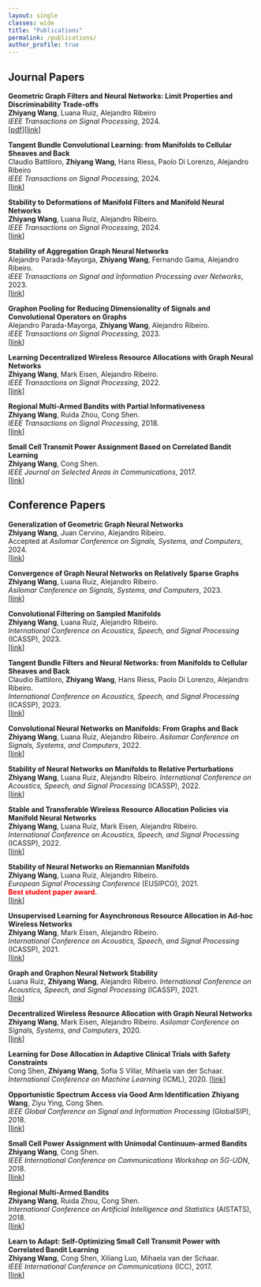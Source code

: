 ```yaml
---
layout: single
classes: wide
title: "Publications"
permalink: /publications/
author_profile: true
---
```


## Journal Papers

**Geometric Graph Filters and Neural Networks: Limit Properties and Discriminability Trade-offs**\
**Zhiyang Wang**, Luana Ruiz, Alejandro Ribeiro\
*IEEE Transactions on Signal Processing*, 2024.\
[[pdf]()][[link](https://ieeexplore.ieee.org/document/10508628)]

**Tangent Bundle Convolutional Learning: from Manifolds to Cellular Sheaves and Back**\
Claudio Battiloro, **Zhiyang Wang**, Hans Riess, Paolo Di Lorenzo, Alejandro Ribeiro\
*IEEE Transactions on Signal Processing*, 2024.\
[[link](https://ieeexplore.ieee.org/abstract/document/10476636)]

**Stability to Deformations of Manifold Filters and Manifold Neural Networks**\
**Zhiyang Wang**, Luana Ruiz, Alejandro Ribeiro.\
*IEEE Transactions on Signal Processing*, 2024.\
[[link](https://ieeexplore.ieee.org/document/10474483?source=authoralert)]

**Stability of Aggregation Graph Neural Networks**\
Alejandro Parada-Mayorga, **Zhiyang Wang**, Fernando Gama, Alejandro Ribeiro.\
*IEEE Transactions on Signal and Information Processing over Networks*, 2023.\
[[link](https://ieeexplore.ieee.org/abstract/document/10354426)]

**Graphon Pooling for Reducing Dimensionality of Signals and Convolutional Operators on Graphs**\
Alejandro Parada-Mayorga, **Zhiyang Wang**, Alejandro Ribeiro.\
*IEEE Transactions on Signal Processing*, 2023.\
[[link](https://ieeexplore.ieee.org/stamp/stamp.jsp?arnumber=10261234)]

**Learning Decentralized Wireless Resource Allocations with Graph Neural Networks**\
**Zhiyang Wang**, Mark Eisen, Alejandro Ribeiro.\
*IEEE Transactions on Signal Processing*, 2022.\
[[link](https://ieeexplore.ieee.org/document/9745318)]

**Regional Multi-Armed Bandits with Partial Informativeness**\
**Zhiyang Wang**, Ruida Zhou, Cong Shen.\
*IEEE Transactions on Signal Processing*, 2018.\
[[link](https://ieeexplore.ieee.org/document/8466607)]

**Small Cell Transmit Power Assignment Based on Correlated Bandit Learning**\
**Zhiyang Wang**, Cong Shen.\
*IEEE Journal on Selected Areas in Communications*, 2017.\
[[link](https://ieeexplore.ieee.org/abstract/document/7874140?casa_token=Wo2pqSCbVagAAAAA:4Pa8qotsfSlmjYxAj10Jgihj-TliHr-puFqExXzQ2zqqWtNFrhMdgepBG5C_2EoAGjCA-JpZ9TU)]


## Conference Papers

**Generalization of Geometric Graph Neural Networks**\
**Zhiyang Wang**, Juan Cervino, Alejandro Ribeiro.\
Accepted at *Asilomar Conference on Signals, Systems, and Computers*, 2024.\
[[link]()]

**Convergence of Graph Neural Networks on Relatively Sparse Graphs**\
**Zhiyang Wang**, Luana Ruiz, Alejandro Ribeiro.\
*Asilomar Conference on Signals, Systems, and Computers*, 2023.\
[[link](https://ieeexplore.ieee.org/abstract/document/10476997)]

**Convolutional Filtering on Sampled Manifolds**\
**Zhiyang Wang**, Luana Ruiz, Alejandro Ribeiro.\
*International Conference on Acoustics, Speech, and Signal Processing* (ICASSP), 2023.\
[[link](https://ieeexplore.ieee.org/abstract/document/10097267)]

**Tangent Bundle Filters and Neural Networks:  from Manifolds to Cellular Sheaves and Back**\
Claudio Battiloro, **Zhiyang Wang**, Hans Riess, Paolo Di Lorenzo, Alejandro Ribeiro.\
*International Conference on Acoustics, Speech, and Signal Processing* (ICASSP), 2023.\
[[link](https://ieeexplore.ieee.org/abstract/document/10096934)]

**Convolutional Neural Networks on Manifolds: From Graphs and Back**\
**Zhiyang Wang**, Luana Ruiz, Alejandro Ribeiro.
*Asilomar Conference on Signals, Systems, and Computers*, 2022.\
[[link](https://ieeexplore.ieee.org/abstract/document/10051964)]

**Stability of Neural Networks on Manifolds to Relative Perturbations**\
**Zhiyang Wang**, Luana Ruiz, Alejandro Ribeiro.
*International Conference on Acoustics, Speech, and Signal Processing* (ICASSP), 2022.\
[[link](https://ieeexplore.ieee.org/stamp/stamp.jsp?arnumber=9747865)]

**Stable and Transferable Wireless Resource Allocation Policies via Manifold Neural Networks**\
**Zhiyang Wang**, Luana Ruiz, Mark Eisen, Alejandro Ribeiro.\
*International Conference on Acoustics, Speech, and Signal Processing* (ICASSP), 2022.\
[[link](https://ieeexplore.ieee.org/abstract/document/9746313)]

**Stability of Neural Networks on Riemannian Manifolds**\
**Zhiyang Wang**, Luana Ruiz, Alejandro Ribeiro.\
*European Signal Processing Conference* (EUSIPCO), 2021.\
**<span style="color:red">Best student paper award.</span>**\
[[link](https://ieeexplore.ieee.org/abstract/document/9616024)]

**Unsupervised Learning for Asynchronous Resource Allocation in Ad-hoc Wireless Networks**\
**Zhiyang Wang**, Mark Eisen, Alejandro Ribeiro.\
*International Conference on Acoustics, Speech, and Signal Processing* (ICASSP), 2021.\
[[link](https://ieeexplore.ieee.org/abstract/document/9414181)]

**Graph and Graphon Neural Network Stability**\
Luana Ruiz, **Zhiyang Wang**, Alejandro Ribeiro.
*International Conference on Acoustics, Speech, and Signal Processing* (ICASSP), 2021.\
[[link](https://ieeexplore.ieee.org/stamp/stamp.jsp?arnumber=9414838)]

**Decentralized Wireless Resource Allocation with Graph Neural Networks**\
**Zhiyang Wang**, Mark Eisen, Alejandro Ribeiro.
*Asilomar Conference on Signals, Systems, and Computers*, 2020.\
[[link](https://ieeexplore.ieee.org/document/9443326)]

**Learning for Dose Allocation in Adaptive Clinical Trials with Safety Constraints**\
Cong Shen, **Zhiyang Wang**, Sofia S Villar, Mihaela van der Schaar.
*International Conference on Machine Learning* (ICML), 2020.
[[link]()]

**Opportunistic Spectrum Access via Good Arm Identification**
**Zhiyang Wang**, Ziyu Ying, Cong Shen.\
*IEEE Global Conference on Signal and Information Processing* (GlobalSIP), 2018.\
[[link]()]

**Small Cell Power Assignment with Unimodal Continuum-armed Bandits**\
**Zhiyang Wang**, Cong Shen.\
*IEEE International Conference on Communications Workshop on 5G-UDN*, 2018.\
[[link]()]

**Regional Multi-Armed Bandits**\
**Zhiyang Wang**, Ruida Zhou, Cong Shen.\
*International Conference on Artificial Intelligence and Statistics* (AISTATS), 2018.\
[[link]()]

**Learn to Adapt: Self-Optimizing Small Cell Transmit Power with Correlated Bandit Learning**\
**Zhiyang Wang**, Cong Shen, Xiliang Luo, Mihaela van der Schaar.\
*IEEE International Conference on Communications* (ICC), 2017.\
[[link]()]
